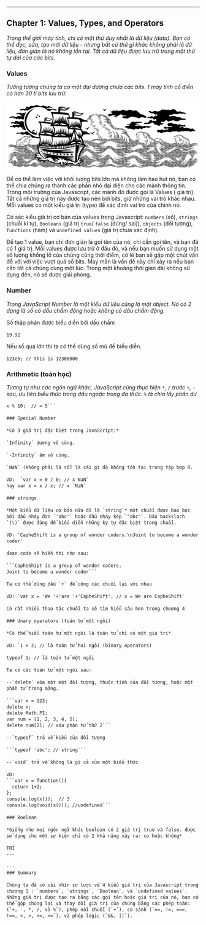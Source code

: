 
---
## Chapter 1: Values, Types, and Operators

*Trong thế giới máy tính, chỉ có một thứ duy nhất là dữ liệu (data). Bạn có thể đọc, sửa, tạo mới dữ liệu - nhưng bất cứ thứ gì khác không phải là dữ liệu, đơn giản là nó không tồn tại. Tất cả dữ liệu được lưu trữ trong một thứ tự dài của các bits.*

### Values
*Tưởng tượng chúng ta có một đại dương chứa các bits. 1 máy tính cổ điển có hơn 30 tỉ bits lưu trữ.*

![alt text](../img/bit-sea.png "Logo Title Text 1")

Để có thể làm việc với khối lượng bits lớn mà không làm hao hụt nó, bạn có thể chia chúng ra thành các phần nhỏ đại diện cho các mảnh thông tin. Trong môi trường của Javascript, các mảnh đó được gọi là Values ( giá trị). Tất cả những giá trị này được tạo nên bởi bits, giữ những vai trò khác nhau. Mỗi values có một kiểu giá trị (type) để xác định vai trò của chính nó.

Có sác kiểu giá trị cơ bản của values trong Javascript: `numbers` (số), `strings` (chuỗi kí tự), `Booleans` (giá trị `true`/ `false` (đúng/ sai)), `objects` (đối tượng), `functions` (hàm) và `undefined values` (giá trị chưa xác định).

Để tạo 1 value, bạn chỉ đơn giản là gọi tên của nó, chỉ cần gọi tên, và bạn đã có 1 giá trị. Mỗi values được lưu trữ ở đâu đó, và nếu bạn muốn sử dụng một số lượng khổng lồ của chúng cùng thời điểm, có lẽ bạn sẽ gặp một chút vấn đề với với việc vượt quá số bits. May mắn là vấn đề này chỉ xảy ra nếu bạn cần tất cả chúng cùng một lúc. Trong một khoảng thời gian dài không sử dụng đến, nó sẽ được giải phóng.

### Number

*Trong JavaScript Number là một kiểu dữ liệu cũng là một object. Nó có 2 dạng là số có dấu chấm động hoặc không có dâu chấm động.*

Số thập phân được biểu diển bởi dấu chấm

`19.92`

Nếu số quá lớn thì ta có thể dùng số mũ để biểu diễn.

`123e5; // this is 12300000`

### Arithmetic (toán học)

*Tương tự như các ngôn ngữ khác, JavaScript cũng thực hiện `*`, `/` trước `+`, `-` sau, ưu tiên biểu thức trong dấu ngoặc trong đa thức. `%` là chia lấy phần dư*

```var x = (1+2)*10 + 5; // x = 35
x % 10;  // = 5```

### Special Number

*Có 3 giá trị đặc biệt trong JavaScript:*

`Infinity` dương vô cùng. 

`-Infinity` âm vô cùng.

`NaN` (không phải là số) là cái gì đó không tồn tại trong tập hợp R. 

VD:  `var x = 0 / 0; // x NaN` 
hay var x = x / x; // x `NaN`

### strings

*Một kiểu dữ liệu cơ bản nữa đó là `string`* một chuổi được bao bọc bởi dấu nháy đơn `'abc'` hoặc dấu nháy kép `"abc"`. Dấu backslach `(\)` được đùng để biểu diển những ký tự đặc biệt trong chuổi.

VD: 'CapheShift is a group of wonder coders.\nJoint to become a wonder coder'

đoạn code sẽ hiển thị như sau:

```CapheShipt is a group of wonder coders.
Joint to become a wonder coder```

Ta có thể dùng dấu `+` để cộng các chuổi lại với nhau

VD: `var x = 'We '+'are '+'CapheShift'; // x = We are CapheShift`

Có rất nhiều thao tác chuỗi ta sẽ tìm hiểu sâu hơn trong chương 4

### Unary operators (toán tử một ngôi)

*Có thể hiểu toán tử một ngôi là toán tử chỉ có một giá trị*

VD: `1 + 2; // là toán tử hai ngôi (binary operators)

typeof 1; // là toán tử một ngôi

Ta có các toán tử một ngôi sau:

--`delete` xóa một một đối tượng, thuộc tính của đối tượng, hoặc một phần tử trong mảng.

```var x = 123;
delete x;
delete Math.PI;
var num = [1, 2, 3, 4, 5];
delete num[2]; // xóa phàn tử thứ 2```

--`typeof` trả về kiểu của đối tượng

```typeof 'abc'; // string```

--`void` trả về không là gì cả của một biểu thức

VD: 
```var x = function(){
  return 1+2;
};
console.log(x());  // 3
console.log(void(x())); //undefined```

### Boolean

*Giống như mọi ngôn ngữ khác boolean có 2 giá trị true và false. được sử dụng cho một sự kiện chỉ có 2 khả năng xãy ra: co hoặc không*

TRÍ
---

---
### Summary

Chúng ta đã có cái nhìn sơ lược về 4 kiểu giá trị của Javascript trong chương 1 : `numbers`, `strings`, `Boolean`, và `undefined values`. Những giá trị được tạo ra bằng các gọi tên hoặc giá trị của nó, bạn có thể gộp chúng lại và thay đổi giá trị của chúng bằng các phép toán: (`+, -, *, /, và %`), phép nối chuỗi (`+`), so sánh (`==, !=, ===, !==, <, >, <=, >=`), và phép logic (`&&, ||`).
